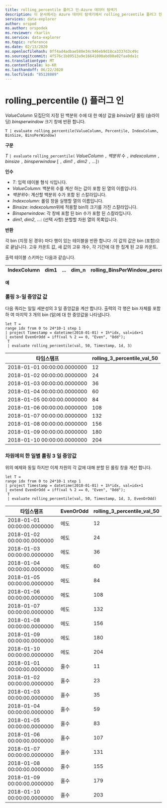 ```yaml
---
title: rolling_percentile 플러그 인-Azure 데이터 탐색기
description: 이 문서에서는 Azure 데이터 탐색기에서 rolling_percentile 플러그 인을 설명 합니다.
services: data-explorer
author: orspod
ms.author: orspodek
ms.reviewer: rkarlin
ms.service: data-explorer
ms.topic: reference
ms.date: 02/13/2020
ms.openlocfilehash: 0ff4ad4adbae580e34c946eb9d18ca3337d3c49c
ms.sourcegitcommit: 4f576c1b89513a9e16641800abd80a02faa0da1c
ms.translationtype: MT
ms.contentlocale: ko-KR
ms.lasthandoff: 06/22/2020
ms.locfileid: "85128889"
---
```

# <a name="rolling_percentile-plugin"></a>rolling_percentile () 플러그 인

*ValueColumn* 모집단의 지정 된 백분위 수에 대 한 예상 값을 *binsize*당 롤링 (슬라이딩) *binsperwindow* 크기 창에 반환 합니다.

```kusto
T | evaluate rolling_percentile(ValueColumn, Percentile, IndexColumn, BinSize, BinsPerWindow)
```

**구문**

*T* `| evaluate` `rolling_percentile(` *ValueColumn* `,` *백분위* 수 `,` *indexcolumn* `,` *binsize* `,` *binsperwindow* [ `,` *dim1* `,` *dim2* `,` ...]`)`

**인수**

* *T*: 입력 테이블 형식 식입니다.
* *ValueColumn*: 백분위 수를 계산 하는 값이 포함 된 열의 이름입니다. 
* *백분위*수: 계산할 백분위 수가 포함 된 스칼라입니다.
* *Indexcolumn*: 롤링 창을 실행할 열의 이름입니다.
* *Binsize*: *indexcolumn*위에 적용할 bin의 크기를 가진 스칼라입니다.
* *Binsperwindow*: 각 창에 포함 된 bin 수가 포함 된 스칼라입니다.
* *dim1*, *dim2*, ...: (선택 사항) 분할할 차원 열의 목록입니다.

**반환**

각 bin (지정 된 경우) 마다 행이 있는 테이블을 반환 합니다 .이 값의 값은 bin (포함)으로 끝납니다. 고유 카운트 값, 새 값의 고유 개수, 각 기간에 대 한 집계 된 고유 카운트.

출력 테이블 스키마는 다음과 같습니다.


|IndexColumn|dim1|...|dim_n|rolling_BinsPerWindow_percentile_ValueColumn_Pct
|---|---|---|---|---|


**예**

### <a name="rolling-3-day-median-value-per-day"></a>롤링 3-일 중앙값 값 

다음 쿼리는 일일 세분성의 3 일 중앙값을 계산 합니다. 출력의 각 행은 bin 자체를 포함 하 여 마지막 3 개의 bin (일)에 대 한 중앙값을 나타냅니다.

<!-- csl: https://help.kusto.windows.net:443/Samples -->
```kusto
let T = 
range idx from 0 to 24*10-1 step 1
| project Timestamp = datetime(2018-01-01) + 1h*idx, val=idx+1
| extend EvenOrOdd = iff(val % 2 == 0, "Even", "Odd");
 T  
 | evaluate rolling_percentile(val, 50, Timestamp, 1d, 3)
```

|타임스탬프|rolling_3_percentile_val_50|
|---|---|
|2018-01-01 00:00:00.0000000|   12|
|2018-01-02 00:00:00.0000000|   24|
|2018-01-03 00:00:00.0000000|   36|
|2018-01-04 00:00:00.0000000|   60|
|2018-01-05 00:00:00.0000000|   84|
|2018-01-06 00:00:00.0000000|   108|
|2018-01-07 00:00:00.0000000|   132|
|2018-01-08 00:00:00.0000000|   156|
|2018-01-09 00:00:00.0000000|   180|
|2018-01-10 00:00:00.0000000|   204|

### <a name="rolling-3-day-median-value-per-day-by-dimension"></a>차원에의 한 일별 롤링 3 일 중앙값

위의 예제와 동일 하지만 이제 차원의 각 값에 대해 분할 된 롤링 창을 계산 합니다.

<!-- csl: https://help.kusto.windows.net:443/Samples -->
```kusto
let T = 
range idx from 0 to 24*10-1 step 1
| project Timestamp = datetime(2018-01-01) + 1h*idx, val=idx+1
| extend EvenOrOdd = iff(val % 2 == 0, "Even", "Odd");
 T  
 | evaluate rolling_percentile(val, 50, Timestamp, 1d, 3, EvenOrOdd)
```

|타임스탬프| EvenOrOdd|  rolling_3_percentile_val_50|
|---|---|---|
|2018-01-01 00:00:00.0000000|   에도|   12|
|2018-01-02 00:00:00.0000000|   에도|   24|
|2018-01-03 00:00:00.0000000|   에도|   36|
|2018-01-04 00:00:00.0000000|   에도|   60|
|2018-01-05 00:00:00.0000000|   에도|   84|
|2018-01-06 00:00:00.0000000|   에도|   108|
|2018-01-07 00:00:00.0000000|   에도|   132|
|2018-01-08 00:00:00.0000000|   에도|   156|
|2018-01-09 00:00:00.0000000|   에도|   180|
|2018-01-10 00:00:00.0000000|   에도|   204|
|2018-01-01 00:00:00.0000000|   홀수|    11|
|2018-01-02 00:00:00.0000000|   홀수|    23|
|2018-01-03 00:00:00.0000000|   홀수|    35|
|2018-01-04 00:00:00.0000000|   홀수|    59|
|2018-01-05 00:00:00.0000000|   홀수|    83|
|2018-01-06 00:00:00.0000000|   홀수|    107|
|2018-01-07 00:00:00.0000000|   홀수|    131|
|2018-01-08 00:00:00.0000000|   홀수|    155|
|2018-01-09 00:00:00.0000000|   홀수|    179|
|2018-01-10 00:00:00.0000000|   홀수|    203|

